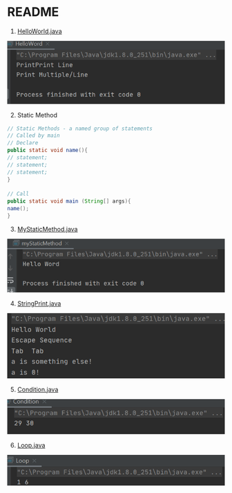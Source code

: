 # README
1. [HelloWorld.java](https://github.com/yclim95/java-basic-example/blob/master/img/helloworld.PNG)

![HelloWorld.java](https://github.com/yclim95/java-basic-example/blob/master/img/helloworld.PNG)


2. Static Method 

```java
// Static Methods - a named group of statements
// Called by main
// Declare 
public static void name(){
// statement;
// statement;
// statement;
}

// Call
public static void main (String[] args){
name();
}
```


3. [MyStaticMethod.java](https://github.com/yclim95/java-basic-example/blob/master/img/myStaticMethod.PNG)
   
 ![MyStaticMethod.java](https://github.com/yclim95/java-basic-example/blob/master/img/myStaticMethod.PNG)
 
 
4. [StringPrint.java](https://github.com/yclim95/java-basic-example/blob/master/img/StringPrint.PNG)

![StringPrint.java](https://github.com/yclim95/java-basic-example/blob/master/img/StringPrint.PNG)


5. [Condition.java](https://github.com/yclim95/java-basic-example/blob/master/img/condition.PNG)
  
![Condition.java](https://github.com/yclim95/java-basic-example/blob/master/img/condition.PNG)


6. [Loop.java](https://github.com/yclim95/java-basic-example/blob/master/img/loop.PNG)
  
![Loop.java](https://github.com/yclim95/java-basic-example/blob/master/img/loop.PNG)
